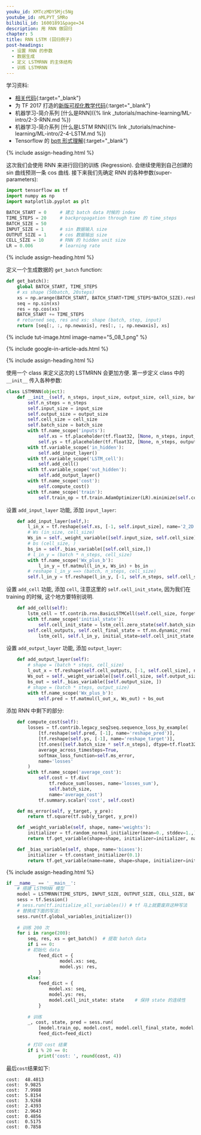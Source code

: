 ```yaml
---
youku_id: XMTczMDY5Mjc5Ng
youtube_id: nMLPYT_SMRo
bilibili_id: 16001891&page=34
description: 用 RNN 做回归
chapter: 5
title: RNN LSTM (回归例子)
post-headings:
  - 设置 RNN 的参数
  - 数据生成
  - 定义 LSTMRNN 的主体结构
  - 训练 LSTMRNN
---
```



学习资料:
  * [相关代码](https://github.com/MorvanZhou/tutorials/tree/master/tensorflowTUT/tf20_RNN2.2){:target="_blank"}
  * 为 TF 2017 打造的[新版可视化教学代码](https://github.com/MorvanZhou/Tensorflow-Tutorial){:target="_blank"}
  * 机器学习-简介系列 [什么是RNN]({% link _tutorials/machine-learning/ML-intro/2-3-RNN.md %})
  * 机器学习-简介系列 [什么是LSTM RNN]({% link _tutorials/machine-learning/ML-intro/2-4-LSTM.md %})
  * Tensorflow 的 [bptt 形式理解](http://r2rt.com/styles-of-truncated-backpropagation.html){:target="_blank"}



{% include assign-heading.html %}

这次我们会使用 RNN 来进行回归的训练 (Regression). 会继续使用到自己创建的 sin 曲线预测一条 cos 曲线.
接下来我们先确定 RNN 的各种参数(super-parameters):

```python
import tensorflow as tf
import numpy as np
import matplotlib.pyplot as plt

BATCH_START = 0     # 建立 batch data 时候的 index
TIME_STEPS = 20     # backpropagation through time 的 time_steps
BATCH_SIZE = 50     
INPUT_SIZE = 1      # sin 数据输入 size
OUTPUT_SIZE = 1     # cos 数据输出 size
CELL_SIZE = 10      # RNN 的 hidden unit size 
LR = 0.006          # learning rate
```

{% include assign-heading.html %}

定义一个生成数据的 `get_batch` function:

```python
def get_batch():
    global BATCH_START, TIME_STEPS
    # xs shape (50batch, 20steps)
    xs = np.arange(BATCH_START, BATCH_START+TIME_STEPS*BATCH_SIZE).reshape((BATCH_SIZE, TIME_STEPS)) / (10*np.pi)
    seq = np.sin(xs)
    res = np.cos(xs)
    BATCH_START += TIME_STEPS
    # returned seq, res and xs: shape (batch, step, input)
    return [seq[:, :, np.newaxis], res[:, :, np.newaxis], xs]
```

{% include tut-image.html image-name="5_08_1.png" %}

{% include google-in-article-ads.html %}

{% include assign-heading.html %}

使用一个 class 来定义这次的 LSTMRNN 会更加方便. 第一步定义 class 中的 `__init__` 传入各种参数: 

```python
class LSTMRNN(object):
    def __init__(self, n_steps, input_size, output_size, cell_size, batch_size):
        self.n_steps = n_steps
        self.input_size = input_size
        self.output_size = output_size
        self.cell_size = cell_size
        self.batch_size = batch_size
        with tf.name_scope('inputs'):
            self.xs = tf.placeholder(tf.float32, [None, n_steps, input_size], name='xs')
            self.ys = tf.placeholder(tf.float32, [None, n_steps, output_size], name='ys')
        with tf.variable_scope('in_hidden'):
            self.add_input_layer()
        with tf.variable_scope('LSTM_cell'):
            self.add_cell()
        with tf.variable_scope('out_hidden'):
            self.add_output_layer()
        with tf.name_scope('cost'):
            self.compute_cost()
        with tf.name_scope('train'):
            self.train_op = tf.train.AdamOptimizer(LR).minimize(self.cost)
```

设置 `add_input_layer` 功能, 添加 `input_layer`:

```python
    def add_input_layer(self,):
        l_in_x = tf.reshape(self.xs, [-1, self.input_size], name='2_2D')  # (batch*n_step, in_size)
        # Ws (in_size, cell_size)
        Ws_in = self._weight_variable([self.input_size, self.cell_size])
        # bs (cell_size, )
        bs_in = self._bias_variable([self.cell_size,])
        # l_in_y = (batch * n_steps, cell_size)
        with tf.name_scope('Wx_plus_b'):
            l_in_y = tf.matmul(l_in_x, Ws_in) + bs_in
        # reshape l_in_y ==> (batch, n_steps, cell_size)
        self.l_in_y = tf.reshape(l_in_y, [-1, self.n_steps, self.cell_size], name='2_3D')
```

设置 `add_cell` 功能, 添加 `cell`, 注意这里的 `self.cell_init_state`, 因为我们在 training 的时候, 这个地方要特别说明.

```python
    def add_cell(self):
        lstm_cell = tf.contrib.rnn.BasicLSTMCell(self.cell_size, forget_bias=1.0, state_is_tuple=True)
        with tf.name_scope('initial_state'):
            self.cell_init_state = lstm_cell.zero_state(self.batch_size, dtype=tf.float32)
        self.cell_outputs, self.cell_final_state = tf.nn.dynamic_rnn(
            lstm_cell, self.l_in_y, initial_state=self.cell_init_state, time_major=False)
```

设置 `add_output_layer` 功能, 添加 `output_layer`:

```python
    def add_output_layer(self):
        # shape = (batch * steps, cell_size)
        l_out_x = tf.reshape(self.cell_outputs, [-1, self.cell_size], name='2_2D')
        Ws_out = self._weight_variable([self.cell_size, self.output_size])
        bs_out = self._bias_variable([self.output_size, ])
        # shape = (batch * steps, output_size)
        with tf.name_scope('Wx_plus_b'):
            self.pred = tf.matmul(l_out_x, Ws_out) + bs_out
```

添加 RNN 中剩下的部分:

```python
    def compute_cost(self):
        losses = tf.contrib.legacy_seq2seq.sequence_loss_by_example(
            [tf.reshape(self.pred, [-1], name='reshape_pred')],
            [tf.reshape(self.ys, [-1], name='reshape_target')],
            [tf.ones([self.batch_size * self.n_steps], dtype=tf.float32)],
            average_across_timesteps=True,
            softmax_loss_function=self.ms_error,
            name='losses'
        )
        with tf.name_scope('average_cost'):
            self.cost = tf.div(
                tf.reduce_sum(losses, name='losses_sum'),
                self.batch_size,
                name='average_cost')
            tf.summary.scalar('cost', self.cost)

    def ms_error(self, y_target, y_pre):
        return tf.square(tf.sub(y_target, y_pre))

    def _weight_variable(self, shape, name='weights'):
        initializer = tf.random_normal_initializer(mean=0., stddev=1.,)
        return tf.get_variable(shape=shape, initializer=initializer, name=name)

    def _bias_variable(self, shape, name='biases'):
        initializer = tf.constant_initializer(0.1)
        return tf.get_variable(name=name, shape=shape, initializer=initializer)
```

{% include assign-heading.html %}


```python
if __name__ == '__main__':
    # 搭建 LSTMRNN 模型
    model = LSTMRNN(TIME_STEPS, INPUT_SIZE, OUTPUT_SIZE, CELL_SIZE, BATCH_SIZE)
    sess = tf.Session()
    # sess.run(tf.initialize_all_variables()) # tf 马上就要废弃这种写法
    # 替换成下面的写法:
    sess.run(tf.global_variables_initializer())
    
    # 训练 200 次
    for i in range(200):
        seq, res, xs = get_batch()  # 提取 batch data
        if i == 0:
        # 初始化 data
            feed_dict = {
                    model.xs: seq,
                    model.ys: res,
            }
        else:
            feed_dict = {
                model.xs: seq,
                model.ys: res,
                model.cell_init_state: state    # 保持 state 的连续性
            }
        
        # 训练
        _, cost, state, pred = sess.run(
            [model.train_op, model.cost, model.cell_final_state, model.pred],
            feed_dict=feed_dict)
        
        # 打印 cost 结果
        if i % 20 == 0:
            print('cost: ', round(cost, 4))
```

最后`cost`结果如下:

```
cost:  48.4813
cost:  9.9825
cost:  7.9988
cost:  5.8154
cost:  3.9268
cost:  2.4393
cost:  2.9643
cost:  0.4856
cost:  0.5175
cost:  0.7858
```